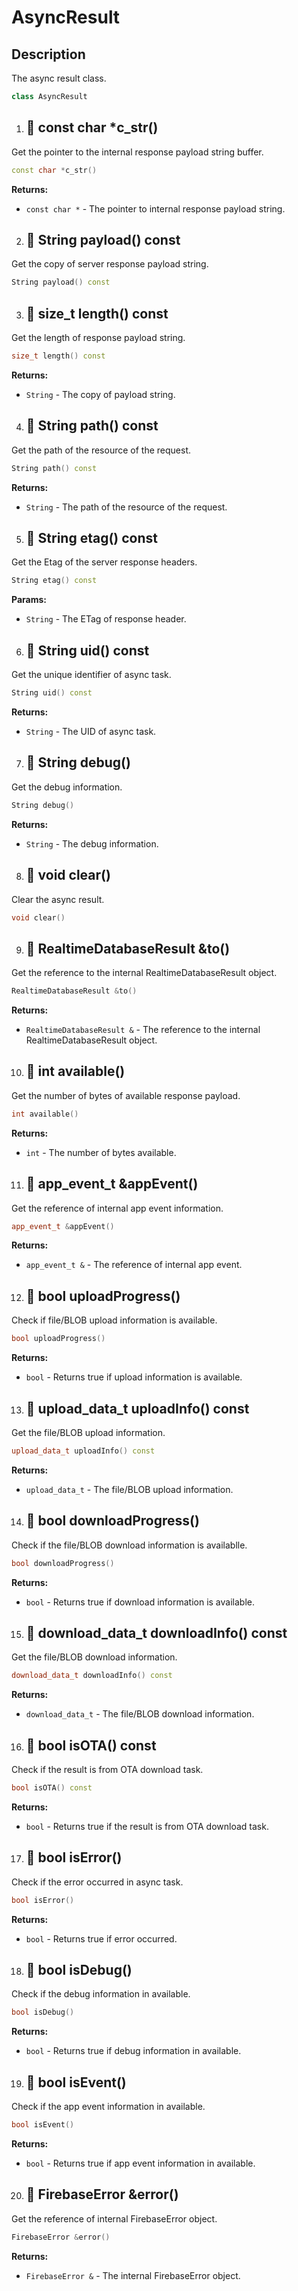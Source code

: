 # AsyncResult

## Description

The async result class.

```cpp
class AsyncResult
```

1. ## 🔹  const char *c_str()

Get the pointer to the internal response payload string buffer.

```cpp
const char *c_str()
```

**Returns:**

- `const char *` - The pointer to internal response payload string.


2. ## 🔹  String payload() const

Get the copy of server response payload string.

```cpp
String payload() const
```

3. ## 🔹  size_t length() const

Get the length of response payload string.

```cpp
size_t length() const
```

**Returns:**

- `String` - The copy of payload string.

4. ## 🔹  String path() const

Get the path of the resource of the request.

```cpp
String path() const
```

**Returns:**

- `String` - The path of the resource of the request.


5. ## 🔹  String etag() const

Get the Etag of the server response headers.

```cpp
String etag() const
```

**Params:**

- `String` - The ETag of response header.


6. ## 🔹   String uid() const

Get the unique identifier of async task.

```cpp
String uid() const
```

**Returns:**

- `String` - The UID of async task.


7. ## 🔹  String debug()

Get the debug information.

```cpp
String debug()
```

**Returns:**

- `String` - The debug information.

8. ## 🔹  void clear()

Clear the async result.

```cpp
void clear()
```

9. ## 🔹  RealtimeDatabaseResult &to()

Get the reference to the internal RealtimeDatabaseResult object.

```cpp
RealtimeDatabaseResult &to()
```

**Returns:**

- `RealtimeDatabaseResult &` - The reference to the internal RealtimeDatabaseResult object.


10. ## 🔹  int available()

Get the number of bytes of available response payload.

```cpp
int available()
```

**Returns:**

- `int` - The number of bytes available.


11. ## 🔹  app_event_t &appEvent()

Get the reference of internal app event information.

```cpp
app_event_t &appEvent()
```

**Returns:**

- `app_event_t &` - The reference of internal app event.


12. ## 🔹  bool uploadProgress()

Check if file/BLOB upload information is available.

```cpp
bool uploadProgress()
```

**Returns:**

- `bool` - Returns true if upload information is available.


13. ## 🔹  upload_data_t uploadInfo() const

Get the file/BLOB upload information.

```cpp
upload_data_t uploadInfo() const
```

**Returns:**

- `upload_data_t` - The file/BLOB upload information.


14. ## 🔹  bool downloadProgress()

Check if the file/BLOB download information is availablle.

```cpp
bool downloadProgress()
```

**Returns:**

- `bool` - Returns true if download information is available.


15. ## 🔹  download_data_t downloadInfo() const

Get the file/BLOB download information.

```cpp
download_data_t downloadInfo() const
```

**Returns:**

- `download_data_t` - The file/BLOB download information.


16. ## 🔹  bool isOTA() const

Check if the result is from OTA download task.

```cpp
bool isOTA() const
```

**Returns:**

- `bool` - Returns true if the result is from OTA download task.


17. ## 🔹  bool isError()

Check if the error occurred in async task.

```cpp
bool isError()
```

**Returns:**

- `bool` - Returns true if error occurred.


18. ## 🔹  bool isDebug()

Check if the debug information in available.

```cpp
bool isDebug()
```

**Returns:**

- `bool` - Returns true if debug information in available.


19. ## 🔹  bool isEvent()

Check if the app event information in available.

```cpp
bool isEvent()
```

**Returns:**

- `bool` - Returns true if app event information in available.


20. ## 🔹  FirebaseError &error()

Get the reference of internal FirebaseError object.

```cpp
FirebaseError &error()
```

**Returns:**

- `FirebaseError &` - The internal FirebaseError object.